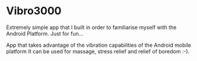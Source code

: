 # Vibro3000
Extremely simple app that I built in order to familiarise myself with the Android Platform. Just for fun...


App that takes advantage of the vibration capabilities of the Android mobile platform
It can be used for massage, stress relief and relief of boredom :-).
